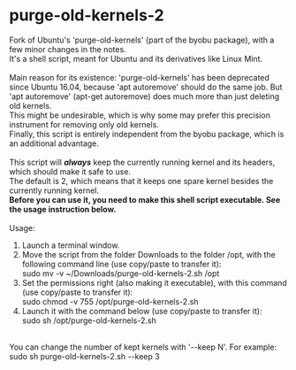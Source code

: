 # purge-old-kernels-2
Fork of Ubuntu's 'purge-old-kernels' (part of the byobu package), with a few minor changes in the notes.<br>
It's a shell script, meant for Ubuntu and its derivatives like Linux Mint.<br>
<br>
Main reason for its existence: 'purge-old-kernels' has been deprecated since Ubuntu 16.04, because 'apt autoremove' should do the same job. But 'apt autoremove' (apt-get autoremove) does much more than just deleting old kernels.<br>
This might be undesirable, which is why some may prefer this precision instrument for removing only old kernels.<br>
Finally, this script is entirely independent from the byobu package, which is an additional advantage.<br>
<br>
This script will <b><i>always</b></i> keep the currently running kernel and its headers, which should make it safe to use.<br>
The default is 2, which means that it keeps one spare kernel besides the currently running kernel.<br>
<b>Before you can use it, you need to make this shell script executable. See the usage instruction below.</b><br>
<br>
Usage:<br>
1. Launch a terminal window.<br>
2. Move the script from the folder Downloads to the folder /opt, with the following command line (use copy/paste to transfer it):<br>
sudo mv -v ~/Downloads/purge-old-kernels-2.sh /opt<br>
3. Set the permissions right (also making it executable), with this command (use copy/paste to transfer it):<br>
sudo chmod -v 755 /opt/purge-old-kernels-2.sh<br>
4. Launch it with the command below (use copy/paste to transfer it):<br>
sudo sh /opt/purge-old-kernels-2.sh<br>
<br>
You can change the number of kept kernels with '--keep N'. For example: sudo sh purge-old-kernels-2.sh --keep 3<br>
